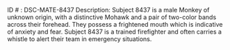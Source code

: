 ID # : DSC-MATE-8437
Description: Subject 8437 is a male Monkey of unknown origin, with a distinctive Mohawk and a pair of two-color bands across their forehead. They possess a frightened mouth which is indicative of anxiety and fear. Subject 8437 is a trained firefighter and often carries a whistle to alert their team in emergency situations. 